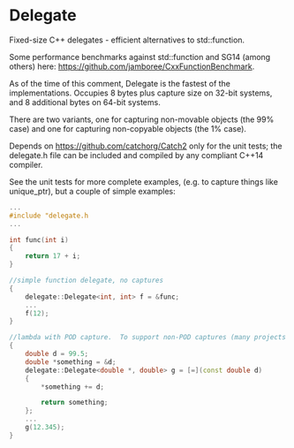 # Delegate
Fixed-size C++ delegates - efficient alternatives to std::function.

Some performance benchmarks against std::function and SG14 (among others) here: https://github.com/jamboree/CxxFunctionBenchmark.

As of the time of this comment, Delegate is the fastest of the implementations.  Occupies 8 bytes plus capture size on 32-bit systems, and 8 additional bytes on 64-bit systems.

There are two variants, one for capturing non-movable objects (the 99% case) and one for capturing non-copyable objects (the 1% case).

Depends on https://github.com/catchorg/Catch2 only for the unit tests; the delegate.h file can be included and compiled by any compliant C++14 compiler.

See the unit tests for more complete examples, (e.g. to capture things like unique_ptr), but a couple of simple examples:

```c++
...
#include "delegate.h
...

int func(int i)
{
    return 17 + i;
}

//simple function delegate, no captures
{
    delegate::Delegate<int, int> f = &func;
    ...
    f(12);
}

//lambda with POD capture.  To support non-POD captures (many projects never need this), use one of FuncNonMove or FuncNonCopy.
{
    double d = 99.5;
    double *something = &d;
    delegate::Delegate<double *, double> g = [=](const double d) 
    {
        *something += d;

        return something;
    };
    ...
    g(12.345);
}
```
